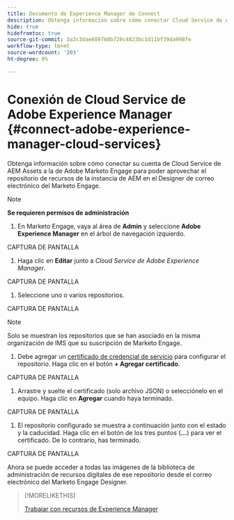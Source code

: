 ```yaml
---
title: Documento de Experience Manager de Connect
description: Obtenga información sobre cómo conectar Cloud Service de Adobe Experience Manager a Adobe Marketo Engage AEM para poder aprovechar sus recursos de.
hide: true
hidefromtoc: true
source-git-commit: 3a3c3dae689760b720c4823bc1d11bf39da998fe
workflow-type: tm+mt
source-wordcount: '203'
ht-degree: 0%

---
```


# Conexión de Cloud Service de Adobe Experience Manager {#connect-adobe-experience-manager-cloud-services}

Obtenga información sobre cómo conectar su cuenta de Cloud Service de AEM Assets a la de Adobe Marketo Engage para poder aprovechar el repositorio de recursos de la instancia de AEM en el Designer de correo electrónico del Marketo Engage.

>[!NOTE]
>
>**Se requieren permisos de administración**

1. En Marketo Engage, vaya al área de **Admin** y seleccione **Adobe Experience Manager** en el árbol de navegación izquierdo.

CAPTURA DE PANTALLA

1. Haga clic en **Editar** junto a _Cloud Service de Adobe Experience Manager_.

CAPTURA DE PANTALLA

1. Seleccione uno o varios repositorios.

CAPTURA DE PANTALLA

>[!NOTE]
>
>Solo se muestran los repositorios que se han asociado en la misma organización de IMS que su suscripción de Marketo Engage.

1. Debe agregar un [certificado de credencial de servicio](https://experienceleague.adobe.com/es/docs/experience-manager-learn/getting-started-with-aem-headless/authentication/service-credentials) para configurar el repositorio. Haga clic en el botón **+ Agregar certificado**.

CAPTURA DE PANTALLA

1. Arrastre y suelte el certificado (solo archivo JSON) o selecciónelo en el equipo. Haga clic en **Agregar** cuando haya terminado.

CAPTURA DE PANTALLA

1. El repositorio configurado se muestra a continuación junto con el estado y la caducidad. Haga clic en el botón de los tres puntos (**...**) para ver el certificado. De lo contrario, has terminado.

CAPTURA DE PANTALLA

Ahora se puede acceder a todas las imágenes de la biblioteca de administración de recursos digitales de ese repositorio desde el correo electrónico del Marketo Engage Designer.

>[!MORELIKETHIS]
>
>[Trabajar con recursos de Experience Manager](/help/marketo/product-docs/email-marketing/email-designer/aem-assets.md)
